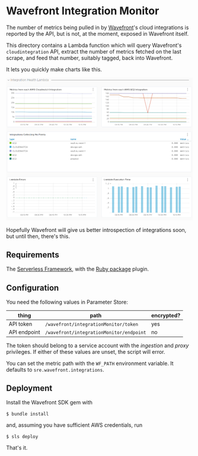 # Wavefront Integration Monitor

The number of metrics being pulled in by
[Wavefront](https://www.wavefront.com/)'s cloud integrations is reported by
the API, but is not, at the moment, exposed in Wavefront itself.

This directory contains a Lambda function which will query Wavefront's
`cloudintegration` API, extract the number of metrics fetched on the last
scrape, and feed that number, suitably tagged, back into Wavefront.

It lets you quickly make charts like this.

![Sample Charts](resources/sample.png)

Hopefully Wavefront will give us better introspection of integrations soon,
but until then, there's this.

## Requirements

The [Serverless Framework](https://www.serverless.com), with the [Ruby
package](https://www.serverless.com/plugins/serverless-ruby-package/)
plugin.

## Configuration

You need the following values in Parameter Store:

| thing        | path                                     | encrypted?    |
|--------------|------------------------------------------|---------------|
| API token    | `/wavefront/integrationMonitor/token`    | yes           |
| API endpoint | `/wavefront/integrationMonitor/endpoint` | no            |

The token should belong to a service account with the *ingestion* and *proxy*
privileges. If either of these values are unset, the script will error.

You can set the metric path with the `WF_PATH` environment variable. It
defaults to `sre.wavefront.integrations`.

## Deployment

Install the Wavefront SDK gem with

```
$ bundle install
```

and, assuming you have sufficient AWS credentials, run

```
$ sls deploy
```

That's it.
